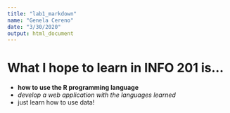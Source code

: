 ```yaml
---
title: "lab1_markdown"
name: "Genela Cereno"
date: "3/30/2020"
output: html_document
---
```


# What I hope to learn in INFO 201 is...

- **how to use the R programming language**
- *develop a web application with the languages learned*
- just learn how to use data!